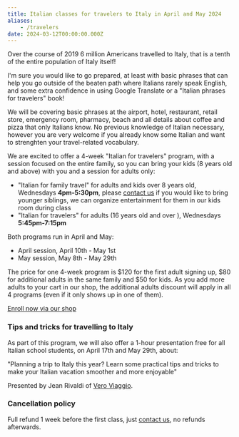 ```yaml
---
title: Italian classes for travelers to Italy in April and May 2024
aliases:
    - /travelers
date: 2024-03-12T00:00:00.000Z
---
```


Over the course of 2019 6 million Americans travelled to Italy, that is a tenth of the entire population of Italy itself!

I'm sure you would like to go prepared, at least with basic phrases that can help you go outside of the beaten path where Italians rarely speak English, and some extra confidence in using Google Translate or a "Italian phrases for travelers" book!

We will be covering basic phrases at the airport, hotel, restaurant, retail store, emergency room, pharmacy, beach and all details about coffee and pizza that only Italians know. No previous knowledge of Italian necessary, however you are very welcome if you already know some Italian and want to strenghten your travel-related vocabulary.

We are excited to offer a 4-week "Italian for travelers" program, with a session focused on the entire family, so you can bring your kids (8 years old and above) with you and a session for adults only:

* "Italian for family travel" for adults and kids over 8 years old, Wednesdays **4pm-5:30pm**, please [contact us](/contact) if you would like to bring younger siblings, we can organize entertainment for them in our kids room during class
* "Italian for travelers" for adults (16 years old and over ), Wednesdays **5:45pm-7:15pm**

Both programs run in April and May:

* April session, April 10th - May 1st
* May session, May 8th - May 29th

The price for one 4-week program is $120 for the first adult signing up, $80 for additional adults in the same family and $50 for kids.
As you add more adults to your cart in our shop, the additional adults discount will apply in all 4 programs (even if it only shows up in one of them).

<div class="tc">
<a href="https://italianschoolsd.square.site/shop/italian-for-travelers/HIZJQCNGIMD7FJ26PVOPURRQ" class="btn raise">Enroll now via our shop</a>
</div>

### Tips and tricks for travelling to Italy

As part of this program, we will also offer a 1-hour presentation free for all Italian school students, on April 17th and May 29th, about:

"Planning a trip to Italy this year? Learn some practical tips and tricks to make your Italian vacation smoother and more enjoyable"

Presented by Jean Rivaldi of [Vero Viaggio](https://veroviaggio.com).

### Cancellation policy

Full refund 1 week before the first class, just [contact us](/contact), no refunds afterwards.
